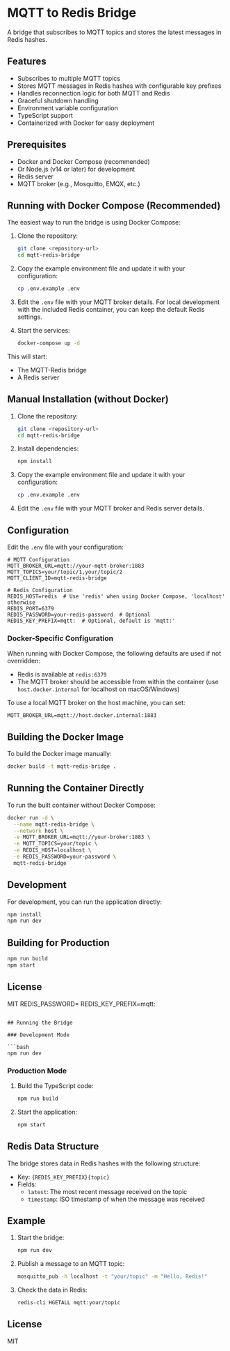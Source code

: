 # MQTT to Redis Bridge

A bridge that subscribes to MQTT topics and stores the latest messages in Redis hashes.

## Features

- Subscribes to multiple MQTT topics
- Stores MQTT messages in Redis hashes with configurable key prefixes
- Handles reconnection logic for both MQTT and Redis
- Graceful shutdown handling
- Environment variable configuration
- TypeScript support
- Containerized with Docker for easy deployment

## Prerequisites

- Docker and Docker Compose (recommended)
- Or Node.js (v14 or later) for development
- Redis server
- MQTT broker (e.g., Mosquitto, EMQX, etc.)

## Running with Docker Compose (Recommended)

The easiest way to run the bridge is using Docker Compose:

1. Clone the repository:
   ```bash
   git clone <repository-url>
   cd mqtt-redis-bridge
   ```

2. Copy the example environment file and update it with your configuration:
   ```bash
   cp .env.example .env
   ```

3. Edit the `.env` file with your MQTT broker details. For local development with the included Redis container, you can keep the default Redis settings.

4. Start the services:
   ```bash
   docker-compose up -d
   ```

This will start:
- The MQTT-Redis bridge
- A Redis server

## Manual Installation (without Docker)

1. Clone the repository:
   ```bash
   git clone <repository-url>
   cd mqtt-redis-bridge
   ```

2. Install dependencies:
   ```bash
   npm install
   ```

3. Copy the example environment file and update it with your configuration:
   ```bash
   cp .env.example .env
   ```

4. Edit the `.env` file with your MQTT broker and Redis server details.

## Configuration

Edit the `.env` file with your configuration:

```env
# MQTT Configuration
MQTT_BROKER_URL=mqtt://your-mqtt-broker:1883
MQTT_TOPICS=your/topic/1,your/topic/2
MQTT_CLIENT_ID=mqtt-redis-bridge

# Redis Configuration
REDIS_HOST=redis  # Use 'redis' when using Docker Compose, 'localhost' otherwise
REDIS_PORT=6379
REDIS_PASSWORD=your-redis-password  # Optional
REDIS_KEY_PREFIX=mqtt:  # Optional, default is 'mqtt:'
```

### Docker-Specific Configuration

When running with Docker Compose, the following defaults are used if not overridden:
- Redis is available at `redis:6379`
- The MQTT broker should be accessible from within the container (use `host.docker.internal` for localhost on macOS/Windows)

To use a local MQTT broker on the host machine, you can set:
```env
MQTT_BROKER_URL=mqtt://host.docker.internal:1883
```

## Building the Docker Image

To build the Docker image manually:

```bash
docker build -t mqtt-redis-bridge .
```

## Running the Container Directly

To run the built container without Docker Compose:

```bash
docker run -d \
  --name mqtt-redis-bridge \
  --network host \
  -e MQTT_BROKER_URL=mqtt://your-broker:1883 \
  -e MQTT_TOPICS=your/topic \
  -e REDIS_HOST=localhost \
  -e REDIS_PASSWORD=your-password \
  mqtt-redis-bridge
```

## Development

For development, you can run the application directly:

```bash
npm install
npm run dev
```

## Building for Production

```bash
npm run build
npm start
```

## License

MIT
REDIS_PASSWORD=
REDIS_KEY_PREFIX=mqtt:
```

## Running the Bridge

### Development Mode

```bash
npm run dev
```

### Production Mode

1. Build the TypeScript code:
   ```bash
   npm run build
   ```

2. Start the application:
   ```bash
   npm start
   ```

## Redis Data Structure

The bridge stores data in Redis hashes with the following structure:

- Key: `{REDIS_KEY_PREFIX}{topic}`
- Fields:
  - `latest`: The most recent message received on the topic
  - `timestamp`: ISO timestamp of when the message was received

## Example

1. Start the bridge:
   ```bash
   npm run dev
   ```

2. Publish a message to an MQTT topic:
   ```bash
   mosquitto_pub -h localhost -t "your/topic" -m "Hello, Redis!"
   ```

3. Check the data in Redis:
   ```bash
   redis-cli HGETALL mqtt:your/topic
   ```

## License

MIT
